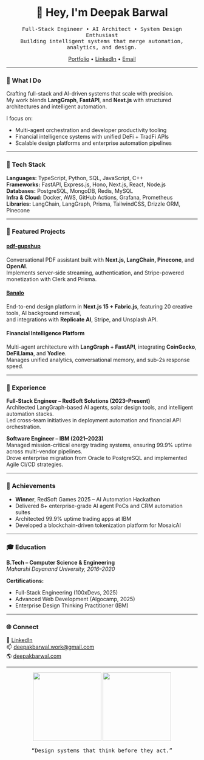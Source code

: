 <h1 align="center">👋 Hey, I'm Deepak Barwal</h1>

<p align="center">
  <samp>Full-Stack Engineer • AI Architect • System Design Enthusiast</samp><br>
  <samp> Building intelligent systems that merge automation, analytics, and design. </samp>
</p>

<p align="center">
  <a href="https://www.deepakbarwal.com/">Portfolio</a> •
  <a href="https://linkedin.com/in/d-barwal">LinkedIn</a> •
  <a href="mailto:deepakbarwal.work@gmail.com">Email</a>
</p>

---

### 🧭 What I Do

Crafting full-stack and AI-driven systems that scale with precision.  
My work blends **LangGraph**, **FastAPI**, and **Next.js** with structured architectures and intelligent automation.  

I focus on:
- Multi-agent orchestration and developer productivity tooling  
- Financial intelligence systems with unified DeFi + TradFi APIs  
- Scalable design platforms and enterprise automation pipelines  

---

### 🧠 Tech Stack

**Languages:** TypeScript, Python, SQL, JavaScript, C++  
**Frameworks:** FastAPI, Express.js, Hono, Next.js, React, Node.js  
**Databases:** PostgreSQL, MongoDB, Redis, MySQL  
**Infra & Cloud:** Docker, AWS, GitHub Actions, Grafana, Prometheus  
**Libraries:** LangChain, LangGraph, Prisma, TailwindCSS, Drizzle ORM, Pinecone  

---

### 🚀 Featured Projects  

#### [pdf-gupshup](https://www.deepakbarwal.com/#projects)  
Conversational PDF assistant built with **Next.js, LangChain, Pinecone**, and **OpenAI**.  
Implements server-side streaming, authentication, and Stripe-powered monetization with Clerk and Prisma.  

#### [Banalo](https://www.deepakbarwal.com/#projects)  
End-to-end design platform in **Next.js 15 + Fabric.js**, featuring 20 creative tools, AI background removal,  
and integrations with **Replicate AI**, Stripe, and Unsplash API.  

#### Financial Intelligence Platform  
Multi-agent architecture with **LangGraph + FastAPI**, integrating **CoinGecko**, **DeFiLlama**, and **Yodlee**.  
Manages unified analytics, conversational memory, and sub-2s response speed.  

---

### 🏢 Experience

**Full-Stack Engineer – RedSoft Solutions (2023–Present)**  
Architected LangGraph-based AI agents, solar design tools, and intelligent automation stacks.  
Led cross-team initiatives in deployment automation and financial API orchestration.  

**Software Engineer – IBM (2021–2023)**  
Managed mission-critical energy trading systems, ensuring 99.9% uptime across multi-vendor pipelines.  
Drove enterprise migration from Oracle to PostgreSQL and implemented Agile CI/CD strategies.  

---

### 🧩 Achievements
- **Winner**, RedSoft Games 2025 – AI Automation Hackathon  
- Delivered 8+ enterprise-grade AI agent PoCs and CRM automation suites  
- Architected 99.9% uptime trading apps at IBM  
- Developed a blockchain-driven tokenization platform for MosaicAI  

---

### 🎓 Education
**B.Tech – Computer Science & Engineering**  
*Maharshi Dayanand University, 2016–2020*  

**Certifications:**  
- Full-Stack Engineering (100xDevs, 2025)  
- Advanced Web Development (Algocamp, 2025)  
- Enterprise Design Thinking Practitioner (IBM)  

---

### 🌐 Connect
💼 [LinkedIn](https://linkedin.com/in/d-barwal)  
📫 [deepakbarwal.work@gmail.com](mailto:deepakbarwal.work@gmail.com)  
🌎 [deepakbarwal.com](https://www.deepakbarwal.com/)

---

<p align="center">
  <img height="180em" src="https://github-readme-stats.vercel.app/api?username=DeepakBarwal&show_icons=true&theme=transparent&hide_border=true" />
  <img height="180em" src="https://github-readme-stats.vercel.app/api/top-langs/?username=DeepakBarwal&layout=compact&theme=transparent&hide_border=true" />
</p>

<p align="center">
  <samp> “Design systems that think before they act.” </samp>
</p>
